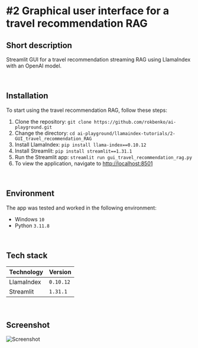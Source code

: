 # #2 Graphical user interface for a travel recommendation RAG

## Short description

Streamlit GUI for a travel recommendation streaming RAG using LlamaIndex with an OpenAI model.

<br>

## Installation

To start using the travel recommendation RAG, follow these steps:

1. Clone the repository: `git clone https://github.com/rokbenko/ai-playground.git`
2. Change the directory: `cd ai-playground/llamaindex-tutorials/2-GUI_travel_recommendation_RAG`
3. Install LlamaIndex: `pip install llama-index==0.10.12`
4. Install Streamlit: `pip install streamlit==1.31.1`
5. Run the Streamlit app: `streamlit run gui_travel_recommendation_rag.py`
6. To view the application, navigate to [http://localhost:8501](http://localhost:8501)

<br>

## Environment

The app was tested and worked in the following environment:

- Windows `10`
- Python `3.11.8`

<br>

## Tech stack

| Technology | Version   |
| ---------- | --------- |
| LlamaIndex | `0.10.12` |
| Streamlit  | `1.31.1`  |

<br>

## Screenshot

![Screenshot](https://github.com/rokbenko/ai-playground/blob/main/llamaindex-tutorials/2-GUI_travel_recommendation_RAG/screenshot.gif)
